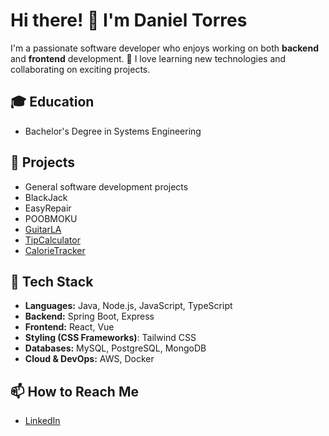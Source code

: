 # Hi there! 👋 I'm Daniel Torres

I'm a passionate software developer who enjoys working on both **backend** and **frontend** development. 🚀
I love learning new technologies and collaborating on exciting projects.

## 🎓 Education
- Bachelor's Degree in Systems Engineering

## 🔭 Projects
- General software development projects
- BlackJack
- EasyRepair
- POOBMOKU
- [GuitarLA](https://guitarla-dst.netlify.app/)
- [TipCalculator](https://tipcalculator-dst.netlify.app/)
- [CalorieTracker](https://calorie-tracker-dst.netlify.app/)

## 🔧 Tech Stack

- **Languages:** Java, Node.js, JavaScript, TypeScript
- **Backend:** Spring Boot, Express
- **Frontend:** React, Vue
- **Styling (CSS Frameworks)**: Tailwind CSS
- **Databases:** MySQL, PostgreSQL, MongoDB
- **Cloud & DevOps:** AWS, Docker

## 📫 How to Reach Me
- [LinkedIn](https://www.linkedin.com/in/daniel-santiago-torres-acosta-7932592b4/)




